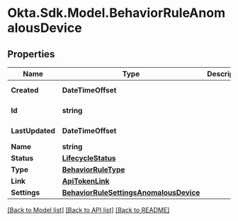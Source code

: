 # Okta.Sdk.Model.BehaviorRuleAnomalousDevice

## Properties

Name | Type | Description | Notes
------------ | ------------- | ------------- | -------------
**Created** | **DateTimeOffset** |  | [optional] [readonly] 
**Id** | **string** |  | [optional] [readonly] 
**LastUpdated** | **DateTimeOffset** |  | [optional] [readonly] 
**Name** | **string** |  | 
**Status** | [**LifecycleStatus**](LifecycleStatus.md) |  | [optional] 
**Type** | [**BehaviorRuleType**](BehaviorRuleType.md) |  | 
**Link** | [**ApiTokenLink**](ApiTokenLink.md) |  | [optional] 
**Settings** | [**BehaviorRuleSettingsAnomalousDevice**](BehaviorRuleSettingsAnomalousDevice.md) |  | [optional] 

[[Back to Model list]](../README.md#documentation-for-models) [[Back to API list]](../README.md#documentation-for-api-endpoints) [[Back to README]](../README.md)

